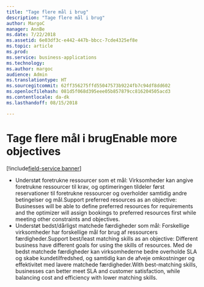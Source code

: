 ```yaml
---
title: "Tage flere mål i brug"
description: "Tage flere mål i brug"
author: MargoC
manager: AnnBe
ms.date: 7/22/2018
ms.assetid: 6e03df3c-e442-447b-bbcc-7cde4325ef8e
ms.topic: article
ms.prod: 
ms.service: business-applications
ms.technology: 
ms.author: margoc
audience: Admin
ms.translationtype: HT
ms.sourcegitcommit: 62ff356275ffd55047573b9224fb7c94df8dd602
ms.openlocfilehash: 081d5f068d395eee05b857879cc816204505acd3
ms.contentlocale: da-dk
ms.lasthandoff: 08/15/2018

---
```


#  <a name="enable-more-objectives"></a><span data-ttu-id="1856f-103">Tage flere mål i brug</span><span class="sxs-lookup"><span data-stu-id="1856f-103">Enable more objectives</span></span> 

[!include[field-service banner](../../../includes/field-service.md)]



-   <span data-ttu-id="1856f-104">Understøt foretrukne ressourcer som et mål: Virksomheder kan angive foretrukne ressourcer til krav, og optimeringen tildeler først reservationer til foretrukne ressourcer og overholder samtidig andre betingelser og mål.</span><span class="sxs-lookup"><span data-stu-id="1856f-104">Support preferred resources as an objective: Businesses will be able to define preferred resources for requirements and the optimizer will assign bookings to preferred resources first while meeting other constraints and objectives.</span></span>
-   <span data-ttu-id="1856f-105">Understøt bedst/dårligst matchede færdigheder som mål: Forskellige virksomheder har forskellige mål for brug af ressourcers færdigheder.</span><span class="sxs-lookup"><span data-stu-id="1856f-105">Support best/least matching skills as an objective: Different business have different goals for using the skills of resources.</span></span> <span data-ttu-id="1856f-106">Med de bedst matchede færdigheder kan virksomhederne bedre overholde SLA og skabe kundetilfredshed, og samtidig kan de afveje omkostninger og effektivitet med lavere matchede færdigheder.</span><span class="sxs-lookup"><span data-stu-id="1856f-106">With best-matching skills, businesses can better meet SLA and customer satisfaction, while balancing cost and efficiency with lower matching skills.</span></span>


